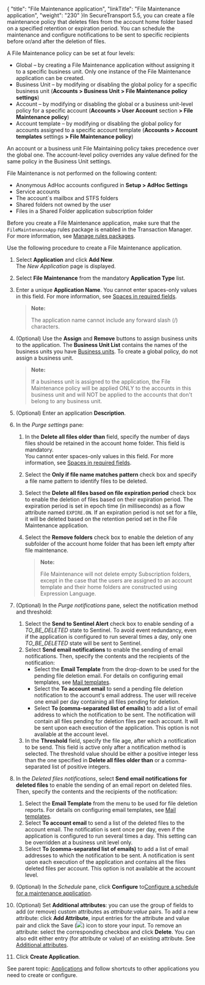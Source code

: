 {
    "title": "File Maintenance application",
    "linkTitle": "File Maintenance application",
    "weight": "230"
}In <span class="mc-variable axway_variables.Component_Short_Name variable">SecureTransport</span> <span class="mc-variable axway_variables.Component_Version variable">5.5</span>, you can create a file maintenance policy that deletes files from the account home folder based on a specified retention or expiration period. You can schedule the maintenance and configure notifications to be sent to specific recipients before or/and after the deletion of files.

A File Maintenance policy can be set at four levels:

-   Global – by creating a File Maintenance application without assigning it to a specific business unit. Only one instance of the File Maintenance application can be created.
-   Business Unit – by modifying or disabling the global policy for a specific business unit (**Accounts > Business Unit > File Maintenance policy settings**)
-   Account – by modifying or disabling the global or a business unit-level policy for a specific account (**Accounts > User Account** section **&gt; File Maintenance policy**)
-   Account template – by modifying or disabling the global policy for accounts assigned to a specific account template (**Accounts > Account templates** settings **&gt; File Maintenance policy**)

An account or a business unit File Maintaining policy takes precedence over the global one. The account-level policy overrides any value defined for the same policy in the Business Unit settings.

File Maintenance is not performed on the following content:

-   Anonymous AdHoc accounts configured in **Setup > AdHoc Settings**
-   Service accounts
-   The account\`s mailbox and STFS folders
-   Shared folders not owned by the user
-   Files in a Shared Folder application subscription folder

Before you create a File Maintenance application, make sure that the `FileMaintenanceApp` rules package is enabled in the Transaction Manager. For more information, see <a href="../transaction_manager/t_st_rulesPackages.htm#EnableRulesPackage#Enable" class="MCXref xref">Manage rules packages</a>.

Use the following procedure to create a File Maintenance application.

1.  Select **Application** and click **Add New**.  
    The *New Application* page is displayed.

2.  Select **File Maintenance** from the mandatory **Application Type** list.

3.  Enter a unique **Application Name**. You cannot enter spaces-only values in this field. For more information, see <a href="../../accounts/useraccounts/t_st_create_user_account#Spaces" class="MCXref xref">Spaces in required fields</a>.  

    > **Note:**
    >
    > The application name cannot include any forward slash (/) characters.

4.  (Optional) Use the **Assign** and **Remove** buttons to assign business units to the application. The **Business Unit List** contains the names of the business units you have <a href="../../c_st_advancedaccountadministration/c_st_businessunits#Advanced_Accounts_2036285406_1127756" class="MCXref xref">Business units</a>. To create a global policy, do not assign a business unit.  

    > **Note:**
    >
    > If a business unit is assigned to the application, the File Maintenance policy will be applied ONLY to the accounts in this business unit and will NOT be applied to the accounts that don't belong to any business unit.

5.  (Optional) Enter an application **Description**.

6.  In the *Purge settings* pane:  
    1.  In the **Delete all files older than** field, specify the number of days files should be retained in the account home folder. This field is mandatory.  
        You cannot enter spaces-only values in this field. For more information, see <a href="../../accounts/useraccounts/t_st_create_user_account#Spaces" class="MCXref xref">Spaces in required fields</a>.

    2.  Select the **Only if file name matches pattern** check box and specify a file name pattern to identify files to be deleted.

    3.  Select the **Delete all files based on file expiration period** check box to enable the deletion of files based on their expiration period. The expiration period is set in epoch time (in milliseconds) as a flow attribute named `EXPIRE.ON`. If an expiration period is not set for a file, it will be deleted based on the retention period set in the File Maintenance application.

    4.  Select the **Remove folders** check box to enable the deletion of any subfolder of the account home folder that has been left empty after file maintenance.  

        > **Note:**
        >
        > File Maintenance will not delete empty Subscription folders, except in the case that the users are assigned to an account template and their home folders are constructed using Expression Language.

7.  (Optional) In the *Purge notifications* pane, select the notification method and threshold:  
    1.  Select the **Send to Sentinel Alert** check box to enable sending of a *TO\_BE\_DELETED* state to Sentinel. To avoid event redundancy, even if the application is configured to run several times a day, only one *TO\_BE\_DELETED* state will be sent to Sentinel.
    2.  Select **Send email notifications** to enable the sending of email notifications. Then, specify the contents and the recipients of the notification:  
        -   Select the **Email Template** from the drop-down to be used for the pending file deletion email. For details on configuring email templates, see <a href="../../c_st_setup/t_st_mailtemplates" class="MCXref xref">Mail templates</a>.
        -   Select the **To account email** to send a pending file deletion notification to the account's email address. The user will receive one email per day containing all files pending for deletion.
        -   Select **To (comma-separated list of emails)** to add a list of email address to which the notification to be sent. The notification will contain all files pending for deletion files per each account. It will be sent upon each execution of the application. This option is not available at the account level.
    3.  In the **Threshold** field, specify the file age, after which a notification to be send. This field is active only after a notification method is selected. The threshold value should be either a positive integer less than the one specified in **Delete all files older than** or a comma-separated list of positive integers.

8.  In the *Deleted files notifications*, select **Send email notifications for deleted files** to enable the sending of an email report on deleted files. Then, specify the contents and the recipients of the notification:  
    1.  Select the **Email Template** from the menu to be used for file deletion reports. For details on configuring email templates, see <a href="../../c_st_setup/t_st_mailtemplates" class="MCXref xref">Mail templates</a>.
    2.  Select **To account email** to send a list of the deleted files to the account email. The notification is sent once per day, even if the application is configured to run several times a day. This setting can be overridden at a business unit level only.
    3.  Select **To (comma-separated list of emails)** to add a list of email addresses to which the notification to be sent. A notification is sent upon each execution of the application and contains all the files deleted files per account. This option is not available at the account level.

9.  (Optional) In the *Schedule* pane, click **Configure** to<a href="#ConfigureMaintSchedule" class="MCXref xref">Configure a schedule for a maintenance application</a>.

10. (Optional) Set **Additional attributes**: you can use the group of fields to add (or remove) custom attributes as *attribute:value* pairs. To add a new attribute: click **Add Attribute**, input entries for the attribute and value pair and click the Save (![](/Images/SecureTransport/SaveIcon.png)) icon to store your input. To remove an attribute: select the corresponding checkbox and click **Delete**. You can also edit either entry (for attribute or value) of an existing attribute. See <a href="../../c_st_setup/t_st_mailtemplates/c_st_mail_template_commands_variables#Addition" class="MCXref xref">Additional attributes</a>.

11. Click **Create Application**.

  
See parent topic: <a href="../" class="MCXref xref">Applications</a> and follow shortcuts to other applications you need to create or configure.
